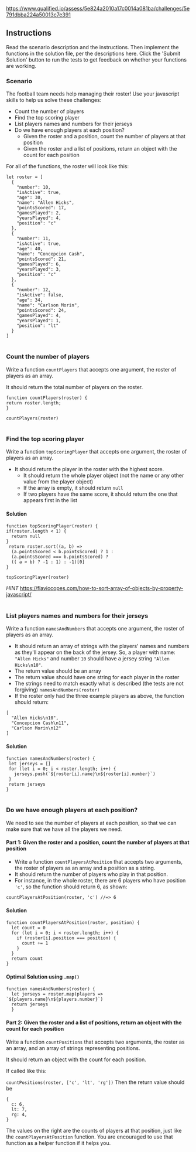 https://www.qualified.io/assess/5e824a2010a17c0014a081ba/challenges/5e791dbba224a50013c7e391

## Instructions
Read the scenario description and the instructions. Then implement the functions in the solution file, per the descriptions here. Click the 'Submit Solution' button to run the tests to get feedback on whether your functions are working.

### Scenario
The football team needs help managing their roster! Use your javascript skills to help us solve these challenges:

- Count the number of players
- Find the top scoring player
- List players names and numbers for their jerseys
- Do we have enough players at each position?
  - Given the roster and a position, count the number of players at that position
  - Given the roster and a list of positions, return an object with the count for each position

For all of the functions, the roster will look like this:

```
let roster = [
  {
    "number": 10,
    "isActive": true,
    "age": 30,
    "name": "Allen Hicks",
    "pointsScored": 17,
    "gamesPlayed": 2,
    "yearsPlayed": 4,
    "position": "c"
  },
  {
    "number": 11,
    "isActive": true,
    "age": 40,
    "name": "Concepcion Cash",
    "pointsScored": 21,
    "gamesPlayed": 6,
    "yearsPlayed": 3,
    "position": "c"
  },
  {
    "number": 12,
    "isActive": false,
    "age": 34,
    "name": "Carlson Morin",
    "pointsScored": 24,
    "gamesPlayed": 4,
    "yearsPlayed": 1,
    "position": "lt"
  }
]
```
#
  ### Count the number of players
Write a function `countPlayers` that accepts one argument, the roster of players as an array.

It should return the total number of players on the roster.

```
function countPlayers(roster) {
return roster.length;
}

countPlayers(roster)
```
#
  ### Find the top scoring player
Write a function `topScoringPlayer` that accepts one argument, the roster of players as an array.

  - It should return the player in the roster with the highest score.
    - It should return the whole player object (not the name or any other value from the player object)
    - If the array is empty, it should return `null`
    - If two players have the same score, it should return the one that appears first in the list
    
 #### Solution 

````
function topScoringPlayer(roster) {
if(roster.length < 1) {
  return null
}  
 return roster.sort((a, b) => 
  (a.pointsScored < b.pointsScored) ? 1 : 
  (a.pointsScored === b.pointsScored) ? 
  (( a > b) ? -1 : 1) : -1)[0]
}

topScoringPlayer(roster)
````
*HINT* https://flaviocopes.com/how-to-sort-array-of-objects-by-property-javascript/
#
### List players names and numbers for their jerseys
Write a function `namesAndNumbers` that accepts one argument, the roster of players as an array.
  - It should return an array of strings with the players' names and numbers as they'll appear on the back of the jersey. So, a player with name: `"Allen Hicks"` and number `10` should have a jersey string `"Allen Hicks\n10"`.
  - The return value should be an array
  - The return value should have one string for each player in the roster
  - The strings need to match exactly what is described (the tests are not forgiving)
`namesAndNumbers(roster)`
- If the roster only had the three example players as above, the function should return:
```
[
  "Allen Hicks\n10",
  "Concepcion Cash\n11",
  "Carlson Morin\n12"
]
```

 #### Solution 
 ````
 function namesAndNumbers(roster) {
  let jerseys = []
  for (let i = 0; i < roster.length; i++) {
    jerseys.push(`${roster[i].name}\n${roster[i].number}`)
  }
  return jerseys
}
 ````
#
### Do we have enough players at each position?
We need to see the number of players at each position, so that we can make sure that we have all the players we need.

  #### Part 1: Given the roster and a position, count the number of players at that position
  - Write a function `countPlayersAtPosition` that accepts two arguments, the roster of players as an array and a position as a string.
  - It should return the number of players who play in that position.
  - For instance, in the whole roster, there are 6 players who have position `'c'`, so the function should return 6, as shown:

`countPlayersAtPosition(roster, 'c') //=> 6`

#### Solution 
````
function countPlayersAtPosition(roster, position) {
  let count = 0
  for (let i = 0; i < roster.length; i++) {
    if (roster[i].position === position) {
      count += 1
    }
  }
  return count
}
````
#### Optimal Solution using `.map()`
````
function namesAndNumbers(roster) {
  let jerseys = roster.map(players => `${players.name}\n${players.number}`)
  return jerseys
  }
  ````
  
 
  #### Part 2: Given the roster and a list of positions, return an object with the count for each position
Write a function `countPositions` that accepts two arguments, the roster as an array, and an array of strings representing positions.

It should return an object with the count for each position.

If called like this:

`countPositions(roster, ['c', 'lt', 'rg'])`
Then the return value should be

```
{
  c: 6,
  lt: 7,
  rg: 4,
}
```

The values on the right are the counts of players at that position, just like the `countPlayersAtPosition` function. You are encouraged to use that function as a helper function if it helps you.
